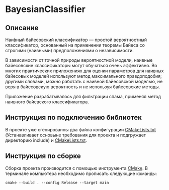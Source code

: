 # BayesianClassifier

## Описание

Наи́вный ба́йесовский классифика́тор — простой вероятностный классификатор, основанный на применении теоремы Байеса со строгими (наивными) предположениями о независимости.

В зависимости от точной природы вероятностной модели, наивные байесовские классификаторы могут обучаться очень эффективно. Во многих практических приложениях для оценки параметров для наивных байесовых моделей используют метод максимального правдоподобия; другими словами, можно работать с наивной байесовской моделью, не веря в байесовскую вероятность и не используя байесовские методы.

Приложение разрабатывалось для фильтрации спама, применяя метод наивного байевского классификатора.


## Инструкция по подключению библиотек

В проекте уже сгенированны два файла конфигурации [CMakeLists.txt](https://github.com/Sergey030520/BayesianClassifier/blob/master/CMakeLists.txt) (Устанавливает основыне требования для проекта и подгружает директорию include) и [CMakeLists.txt](https://github.com/Sergey030520/BayesianClassifier/blob/master/CMakeLists.txt).

## Инструкция по сборке

Сборка проекта производится с помощью инструмента [CMake](https://cmake.org/). В терминале компьютера необходимо прописать следующие команды: 

```
cmake --build . --config Release --target main
```
